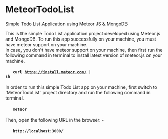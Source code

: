 # MeteorTodoList
Simple Todo List Application using Meteor JS &amp; MongoDB

This is the simple Todo List application project developed using Meteor.js and MongoDB. To run this app successfully on your machine, you must have meteor support on your machine.<br />In case, you don't have meteor support on your machine, then first run the following command in terminal to install latest version of meteor.js on your machine.<br /><br />&nbsp;&nbsp;&nbsp;&nbsp;&nbsp;&nbsp;<code><strong>curl https://install.meteor.com/ | sh</strong></code><br /><br />In order to run this simple Todo List app on your machine, first switch to 'MeteorTodoList' project directory and run the following command in terminal.<br /><br />&nbsp;&nbsp;&nbsp;&nbsp;&nbsp;&nbsp;<code><strong>meteor</strong></code><br /><br />Then, open the following URL in the browser: -<br /><br />&nbsp;&nbsp;&nbsp;&nbsp;&nbsp;&nbsp;<code><strong>http://localhost:3000/</strong></code>
